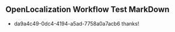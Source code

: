 ## OpenLocalization Workflow Test MarkDown
* da9a4c49-0dc4-4194-a5ad-7758a0a7acb6 thanks!

<!--HONumber=Aug16_HO4-->


